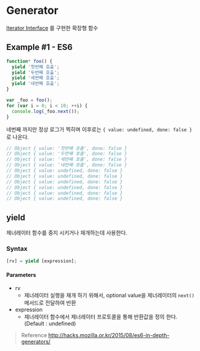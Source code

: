 # Generator

[Iterator Interface](/book/02.-front-end/03.-javascript/02.-references/ecma6/iterator.html) 를 구현한 확장형 함수

## Example #1 - ES6

```javascript
function* foo() {
  yield '첫번째 호출';
  yield '두번째 호출';
  yield '세번째 호출';
  yield '네번째 호출';
}

var _foo = foo();
for (var i = 0; i < 10; ++i) {
  console.log(_foo.next());
}
```

네번째 까지만 정상 로그가 찍히며 이후로는 `{ value: undefined, done: false }` 로 나온다.

```javascript
// Object { value: '첫번째 호출', done: false }
// Object { value: '두번째 호출', done: false }
// Object { value: '세번째 호출', done: false }
// Object { value: '네번째 호출', done: false }
// Object { value: undefined, done: false }
// Object { value: undefined, done: false }
// Object { value: undefined, done: false }
// Object { value: undefined, done: false }
// Object { value: undefined, done: false }
// Object { value: undefined, done: false }
```

## yield

제너레이터 함수를 중지 시키거나 재개하는데 사용한다.

### Syntax

```javascript
[rv] = yield [expression];
```

#### Parameters

* rv
  * 제너레이터 실행을 재개 하기 위해서, optional value을 제너레이터의 `next()` 메서드로 전달하여 반환
* expression
  * 제너레이터 함수에서 제너레이터 프로토콜을 통해 반환값을 정의 한다. (Default : undefined)


> Reference
> http://hacks.mozilla.or.kr/2015/08/es6-in-depth-generators/
